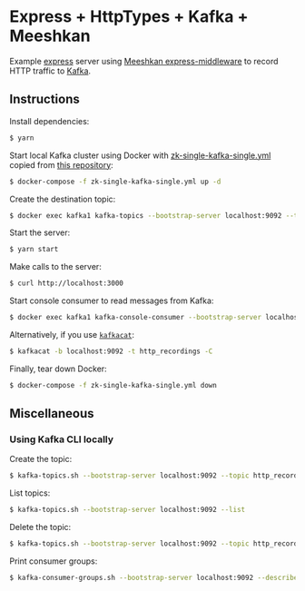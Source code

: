 # Express + HttpTypes + Kafka + Meeshkan

Example [express](https://expressjs.com/) server using [Meeshkan express-middleware](https://github.com/Meeshkan/express-middleware) to record HTTP traffic to [Kafka](https://kafka.apache.org/).

## Instructions

Install dependencies:

```bash
$ yarn
```

Start local Kafka cluster using Docker with [zk-single-kafka-single.yml](./zk-single-kafka-single.yml) copied from [this repository](https://github.com/simplesteph/kafka-stack-docker-compose):

```bash
$ docker-compose -f zk-single-kafka-single.yml up -d
```

Create the destination topic:

```bash
$ docker exec kafka1 kafka-topics --bootstrap-server localhost:9092 --topic http_recordings --create --partitions 3 --replication-factor 1
```

Start the server:

```bash
$ yarn start
```

Make calls to the server:

```bash
$ curl http://localhost:3000
```

Start console consumer to read messages from Kafka:

```bash
$ docker exec kafka1 kafka-console-consumer --bootstrap-server localhost:9092 --topic http_recordings --from-beginning
```

Alternatively, if you use [`kafkacat`](https://github.com/edenhill/kafkacat):

```bash
$ kafkacat -b localhost:9092 -t http_recordings -C
```

Finally, tear down Docker:

```bash
$ docker-compose -f zk-single-kafka-single.yml down
```

## Miscellaneous

### Using Kafka CLI locally

Create the topic:

```bash
$ kafka-topics.sh --bootstrap-server localhost:9092 --topic http_recordings --create --partitions 3 --replication-factor 1
```

List topics:

```bash
$ kafka-topics.sh --bootstrap-server localhost:9092 --list
```

Delete the topic:

```bash
$ kafka-topics.sh --bootstrap-server localhost:9092 --topic http_recordings --delete
```

Print consumer groups:

```bash
$ kafka-consumer-groups.sh --bootstrap-server localhost:9092 --describe --all-groups
```

